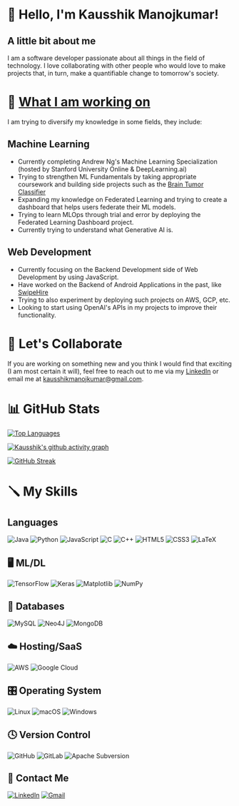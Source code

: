 # 👋 Hello, I'm Kausshik Manojkumar!
## A little bit about me
I am a software developer passionate about all things in the field of technology. I love collaborating with other people who would love to make projects that, in turn, make a quantifiable change to tomorrow's society.

# 👀 [What I am working on](https://github.com/KAUSSHIK?tab=repositories)
I am trying to diversify my knowledge in some fields, they include:
## Machine Learning
- Currently completing Andrew Ng's Machine Learning Specialization (hosted by Stanford University Online & DeepLearning.ai)
- Trying to strengthen ML Fundamentals by taking appropriate coursework and building side projects such as the [Brain Tumor Classifier](https://github.com/KAUSSHIK/BrainTumorClassification)
- Expanding my knowledge on Federated Learning and trying to create a dashboard that helps users federate their ML models.
- Trying to learn MLOps through trial and error by deploying the Federated Learning Dashboard project.
- Currently trying to understand what Generative AI is.

## Web Development
- Currently focusing on the Backend Development side of Web Development by using JavaScript.
- Have worked on the Backend of Android Applications in the past, like [SwipeHire](https://github.com/KAUSSHIK/coms309)
- Trying to also experiment by deploying such projects on AWS, GCP, etc.
- Looking to start using OpenAI's APIs in my projects to improve their functionality.

# 👬 Let's Collaborate
If you are working on something new and you think I would find that exciting (I am most certain it will), feel free to reach out to me via my [LinkedIn](https://linkedin.com/in/kausshikm/) or email me at [kausshikmanojkumar@gmail.com](mailto:kausshikmanojkumar@gmail.com).


# 📊 GitHub Stats
[![Top Languages](https://github-readme-stats.vercel.app/api/top-langs/?username=KAUSSHIK&layout=donut&theme=dark)](https://github.com/KAUSSHIK/github-readme-stats)

[![Kausshik's github activity graph](https://github-readme-activity-graph.vercel.app/graph?username=KAUSSHIK&theme=xcode)](https://github.com/KAUSSHIK)

[![GitHub Streak](https://github-readme-streak-stats-kappa-olive.vercel.app?user=KAUSSHIK&theme=dark)](https://git.io/streak-stats)

# 🪛 My Skills
## Languages
![Java](https://img.shields.io/badge/java-%23ED8B00.svg?style=for-the-badge&logo=openjdk&logoColor=white)
![Python](https://img.shields.io/badge/python-3670A0?style=for-the-badge&logo=python&logoColor=ffdd54)
![JavaScript](https://img.shields.io/badge/javascript-%23323330.svg?style=for-the-badge&logo=javascript&logoColor=%23F7DF1E)
![C](https://img.shields.io/badge/c-%2300599C.svg?style=for-the-badge&logo=c&logoColor=white)
![C++](https://img.shields.io/badge/c++-%2300599C.svg?style=for-the-badge&logo=c%2B%2B&logoColor=white)
![HTML5](https://img.shields.io/badge/html5-%23E34F26.svg?style=for-the-badge&logo=html5&logoColor=white)
![CSS3](https://img.shields.io/badge/css3-%231572B6.svg?style=for-the-badge&logo=css3&logoColor=white)
![LaTeX](https://img.shields.io/badge/latex-%23008080.svg?style=for-the-badge&logo=latex&logoColor=white)

## 🖥️ ML/DL
![TensorFlow](https://img.shields.io/badge/TensorFlow-%23FF6F00.svg?style=for-the-badge&logo=TensorFlow&logoColor=white)
![Keras](https://img.shields.io/badge/Keras-%23D00000.svg?style=for-the-badge&logo=Keras&logoColor=white)
![Matplotlib](https://img.shields.io/badge/Matplotlib-%23ffffff.svg?style=for-the-badge&logo=Matplotlib&logoColor=black)
![NumPy](https://img.shields.io/badge/numpy-%23013243.svg?style=for-the-badge&logo=numpy&logoColor=white)

## 💾 Databases
![MySQL](https://img.shields.io/badge/mysql-%2300f.svg?style=for-the-badge&logo=mysql&logoColor=white)
![Neo4J](https://img.shields.io/badge/Neo4j-008CC1?style=for-the-badge&logo=neo4j&logoColor=white)
![MongoDB](https://img.shields.io/badge/MongoDB-%234ea94b.svg?style=for-the-badge&logo=mongodb&logoColor=white)

## ☁️ Hosting/SaaS
![AWS](https://img.shields.io/badge/AWS-%23FF9900.svg?style=for-the-badge&logo=amazon-aws&logoColor=white)
![Google Cloud](https://img.shields.io/badge/GoogleCloud-%234285F4.svg?style=for-the-badge&logo=google-cloud&logoColor=white)

## 🎛️ Operating System
![Linux](https://img.shields.io/badge/Linux-FCC624?style=for-the-badge&logo=linux&logoColor=black)
![macOS](https://img.shields.io/badge/mac%20os-000000?style=for-the-badge&logo=macos&logoColor=F0F0F0)
![Windows](https://img.shields.io/badge/Windows-0078D6?style=for-the-badge&logo=windows&logoColor=white)

## 🕓 Version Control
![GitHub](https://img.shields.io/badge/github-%23121011.svg?style=for-the-badge&logo=github&logoColor=white)
![GitLab](https://img.shields.io/badge/gitlab-%23181717.svg?style=for-the-badge&logo=gitlab&logoColor=white)
![Apache Subversion](https://img.shields.io/badge/subversion-%23809CC9.svg?style=for-the-badge&logo=subversion&logoColor=white)

## 💬 Contact Me
[![LinkedIn](https://img.shields.io/badge/linkedin-%230077B5.svg?style=for-the-badge&logo=linkedin&logoColor=white)](https://linkedin.com/in/kausshikm)
[![Gmail](https://img.shields.io/badge/Gmail-D14836?style=for-the-badge&logo=gmail&logoColor=white)](mailto:kausshikmanojkumar@gmail.com)
<!---
KAUSSHIK/KAUSSHIK is a ✨ special ✨ repository because its `README.md` (this file) appears on your GitHub profile.
You can click the Preview link to take a look at your changes.
--->
